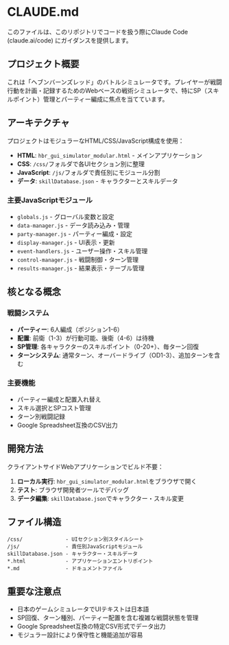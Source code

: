 # CLAUDE.md

このファイルは、このリポジトリでコードを扱う際にClaude Code (claude.ai/code) にガイダンスを提供します。

## プロジェクト概要

これは「ヘブンバーンズレッド」のバトルシミュレータです。プレイヤーが戦闘行動を計画・記録するためのWebベースの戦術シミュレータで、特にSP（スキルポイント）管理とパーティー編成に焦点を当てています。

## アーキテクチャ

プロジェクトはモジュラーなHTML/CSS/JavaScript構成を使用：

- **HTML**: `hbr_gui_simulator_modular.html` - メインアプリケーション
- **CSS**: `/css/`フォルダで各UIセクション別に整理
- **JavaScript**: `/js/`フォルダで責任別にモジュール分割
- **データ**: `skillDatabase.json` - キャラクターとスキルデータ

### 主要JavaScriptモジュール

- `globals.js` - グローバル変数と設定
- `data-manager.js` - データ読み込み・管理
- `party-manager.js` - パーティー編成・設定
- `display-manager.js` - UI表示・更新
- `event-handlers.js` - ユーザー操作・スキル管理
- `control-manager.js` - 戦闘制御・ターン管理
- `results-manager.js` - 結果表示・テーブル管理

## 核となる概念

### 戦闘システム
- **パーティー**: 6人編成（ポジション1-6）
- **配置**: 前衛（1-3）が行動可能、後衛（4-6）は待機
- **SP管理**: 各キャラクターのスキルポイント（0-20+）、毎ターン回復
- **ターンシステム**: 通常ターン、オーバードライブ（OD1-3）、追加ターンを含む

### 主要機能
- パーティー編成と配置入れ替え
- スキル選択とSPコスト管理  
- ターン別戦闘記録
- Google Spreadsheet互換のCSV出力

## 開発方法

クライアントサイドWebアプリケーションでビルド不要：

1. **ローカル実行**: `hbr_gui_simulator_modular.html`をブラウザで開く
2. **テスト**: ブラウザ開発者ツールでデバッグ
3. **データ編集**: `skillDatabase.json`でキャラクター・スキル変更

## ファイル構造

```
/css/              - UIセクション別スタイルシート
/js/               - 責任別JavaScriptモジュール
skillDatabase.json - キャラクター・スキルデータ
*.html             - アプリケーションエントリポイント
*.md               - ドキュメントファイル
```

## 重要な注意点

- 日本のゲームシミュレータでUIテキストは日本語
- SP回復、ターン種別、パーティー配置を含む複雑な戦闘状態を管理
- Google Spreadsheet互換の特定CSV形式でデータ出力
- モジュラー設計により保守性と機能追加が容易